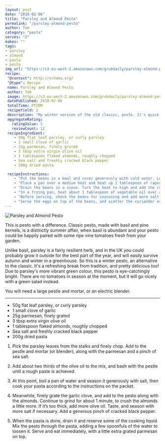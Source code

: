 ```yaml
---
layout: post
date: "2018-02-06"
title: "Parsley and Almond Pesto"
permalink: "/parsley-almond-pesto"
author: Tom
category: "pasta"
serves: "2"
makes: ""
tags:
- parsley
- almond
- pasta
- pesto
img_url: "https://s3.eu-west-2.amazonaws.com/grubdaily/parsley-almond-pesto.jpg"
recipe:
 "@context": http://schema.org/
 "@type": Recipe
 name: Parsley and Almond Pesto
 author: Tom
 image: https://s3.eu-west-2.amazonaws.com/grubdaily/parsley-almond-pesto.jpg
 datePublished: 2018-02-06
 totalTime: PT20M
 recipeYield: 2
 description: "My winter version of the old classic, pesto. It's quick, simple and delicious."
 aggregateRating:
   ratingValue: 5
   reviewCount: 12
 recipeIngredient:
    - 50g flat leaf parsley, or curly parsley
    - 1 small clove of garlic
    - 25g parmesan, finely grated
    - 3 tbsp extra virgin olive oil
    - 1 tablespoon flaked almonds, roughly chopped
    - Sea salt and freshly cracked black pepper
    - 200g dried pasta

 recipeInstructions:
    - "Put the beans in a bowl and cover generously with cold water. Leave for 6 hours, or overnight."
    - "Place a pan over a medium heat and heat up 1 tablespoon of rapeseed oil. Wait for the oil to get hot, then  add the sliced onion and garlic. Turn the heat to medium-low and cook gently for 5 minutes until soft."
    - "Drain the beans in a sieve. Turn the heat to high and add the cumin. Stir and fry for 30 seconds. Add the  beans along with 450ml water and a generous pinch of salt. Bring to the boil and simmer gently for 40  minutes, until the beans are tender and the water is almost all absorbed. Add more water if necessary."
    - "In a frying pan, heat about 1 tablespoon of vegetable oil over a medium-high heat. Crack your eggs in and  cook until the white is just cooked in the middle, but crispy around the edges."
    - "Before serving, check the beans for seasoning and add more salt if necessary. Add the remaining 1 tablespoon  of rapeseed oil and stir vigorously to thicken the liquid. It should be quite thick."
    - "Serve the eggs on top of the beans, and scatter the coriander over. Finally, finish with a squeeze of lime  juice."
---
```

<img src="https://s3.eu-west-2.amazonaws.com/grubdaily/parsley-almond-pesto.jpg" alt="Parsley and Almond Pesto" />

This is pesto with a difference. Classic pesto, made with basil and pine kernels, is a distinctly summer affair, when basil is abundant and your pesto could be happily paired with some ripe vine tomatoes fresh from your garden.

Unlike basil, parsley is a fairly resilient herb, and in the UK you could probably grow it outside for the best part of the year, and will easily survive autumn and winter in a greenhouse. So this is a winter pesto, an alternative to the classic. It's a refreshing break from tradition, and pretty delicious too! Due to parsley's more vibrant green colour, this pesto is eye-catchingly bright. There are no tomatoes in season at the moment, but it will go nicely with a green salad instead.

You will need a large pestle and mortar, or an electric blender.

---
* 50g flat leaf parsley, or curly parsley
* 1 small clove of garlic
* 25g parmesan, finely grated
* 3 tbsp extra virgin olive oil
* 1 tablespoon flaked almonds, roughly chopped
* Sea salt and freshly cracked black pepper
* 200g dried pasta


1. Pick the parsley leaves from the stalks and finely chop. Add to the pestle and mortar (or blender), along with the parmesan and a pinch of sea salt.

2. Add about two thirds of the olive oil to the mix, and bash with the pestle until a rough paste is achieved.

3. At this point, boil a pan of water and season it generously with salt, then cook your pasta according to the instructions on the packet.

4. Meanwhile, finely grate the garlic clove, and add to the pesto along with the almonds. Continue to grind for about 1 minute, to crush the almonds a little more. If it’s too thick, add more olive oil. Taste, and season with more salt if necessary. Add a generous pinch of cracked black pepper.

5. When the pasta is done, drain it and reserve some of the cooking liquid. Mix the pesto through the pasta, adding a few spoonfuls of the water to loosen it. Serve and eat immediately, with a little extra grated parmesan on top.
